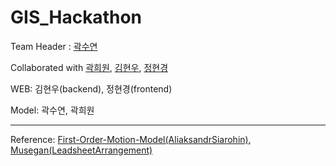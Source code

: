 # GIS_Hackathon

Team Header : [곽수연](https://github.com/suyeon-K)

Collaborated with [곽희원](https://github.com/HeewonKwak), [김현우](https://github.com/codemkim), [정현경](https://github.com/hyeonkyeong31)

WEB: 김현우(backend), 정현경(frontend)

Model: 곽수연, 곽희원

***

Reference: [First-Order-Motion-Model(AliaksandrSiarohin)](https://github.com/AliaksandrSiarohin/first-order-model), [Musegan(LeadsheetArrangement)](https://github.com/liuhaumin/LeadsheetArrangement)

